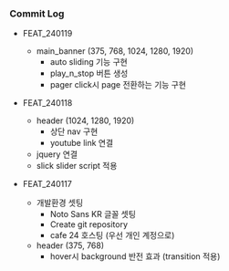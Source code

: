 ### Commit Log

* FEAT_240119
  * main_banner (375, 768, 1024, 1280, 1920)
    * auto sliding 기능 구현
    * play_n_stop 버튼 생성
    * pager click시 page 전환하는 기능 구현
  
* FEAT_240118
  * header (1024, 1280, 1920)
    * 상단 nav 구현
    * youtube link 연결
  * jquery 연결
  * slick slider script 적용
    
* FEAT_240117
  * 개발환경 셋팅
    * Noto Sans KR 글꼴 셋팅
    * Create git repository
    * cafe 24 호스팅 (우선 개인 계정으로) 
  * header (375, 768)
    * hover시 background 반전 효과 (transition 적용)
